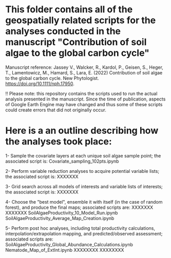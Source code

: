 # This folder contains all of the geospatially related scripts for the analyses conducted in the manuscript "Contribution of soil algae to the global carbon cycle"

Manuscript reference: Jassey V., Walcker, R., Kardol, P., Geisen, S., Heger, T., Lamentowicz, M., Hamard, S., Lara, E. (2022) Contribution of soil algae to the global carbon cycle. New Phytologist. https://doi.org/10.1111/nph.17950.

!! Please note: this repository contains the scripts used to run the actual analysis presented in the manuscript. Since the time of publication, aspects of Google Earth Engine may have changed and thus some of these scripts could create errors that did not originally occur.

# Here is a an outline describing how the analyses took place:

1- Sample the covariate layers at each unique soil algae sample point; the associated script is:
  Covariate_sampling_102pts.ipynb
  
2- Perform variable reduction analyses to acquire potential variable lists; the associated script is:
  XXXXXXX
  
3- Grid search across all models of interests and variable lists of interests; the associated script is:
  XXXXXXX
  
4- Choose the "best model", ensemble it with itself (in the case of random forest), and produce the final maps; associated scripts are:
  XXXXXXX
  XXXXXXX
  SoilAlgaeProductivity_10_Model_Run.ipynb
  SoilAlgaeProductivity_Average_Map_Creation.ipynb
  
5- Perform post hoc analyses, including total productivity calculations, interpolation/extrapolation mapping, and predicted/observed assessment; associated scripts are:
  SoilAlgaeProductivity_Global_Abundance_Calculations.ipynb
  Nematode_Map_of_ExtInt.ipynb
  XXXXXXXX
  XXXXXXXX
